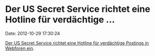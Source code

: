Der US Secret Service richtet eine Hotline für verdächtige \...
===============================================================

Date: 2012-10-29 17:30:24

[Der US Secret Service richtet eine Hotline für verdächtige Postings in
Webforen
ein](http://rt.com/usa/news/secret-service-twitter-threat-207/).
